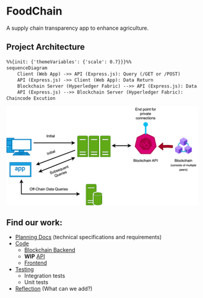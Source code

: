# FoodChain

A supply chain transparency app to enhance agriculture.

## Project Architecture

```mermaid
%%{init: {'themeVariables': {'scale': 0.7}}}%%
sequenceDiagram
    Client (Web App) ->> API (Express.js): Query (/GET or /POST)
    API (Express.js) ->> Client (Web App): Data Return
    Blockchain Server (Hyperledger Fabric) -->> API (Express.js): Data
    API (Express.js) -->> Blockchain Server (Hyperledger Fabric): Chaincode Excution
```
![Description of how the software works](/Food%20Chain%20Diagram.svg)
## Find our work:
- [Planning Docs](/Spec.md) (technical specifications and requirements) 
- [Code]()
    - [Blockchain Backend](/Backend/)
    - **WIP** [API]()
    - [Frontend](/app)
- [Testing]()
    - Integration tests
    - Unit tests
- [Reflection]() (What can we add?)
